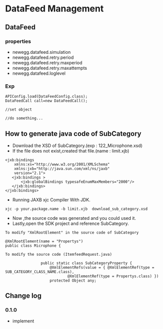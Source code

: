 # DataFeed Management
## DataFeed
### properties
- newegg.datafeed.simulation
- newegg.datafeed.retry.period
- newegg.datafeed.retry.maxperiod
- newegg.datafeed.retry.maxattempts
- newegg.datafeed.loglevel

### Exp
```
APIConfig.load(DataFeedConfig.class);
DataFeedCall call=new DataFeedCall();

//set object

//do something...
```

## How to generate java code of SubCategory
- Download the XSD of SubCategory.(exp : 122_Microphone.xsd)
- If the file does not exist,created that file.(name : limit.xjb)

```
<jxb:bindings 
    xmlns:xs="http://www.w3.org/2001/XMLSchema"
    xmlns:jxb="http://java.sun.com/xml/ns/jaxb"
    version="2.1">
   <jxb:bindings >
       <jxb:globalBindings typesafeEnumMaxMembers="2000"/>
   </jxb:bindings>
</jxb:bindings>
```
 
- Running JAXB xjc Compiler With JDK.

```
xjc -p your.package.name -b limit.xjb  download_sub_category.xsd

```

- Now ,the source code was generated and you could used it.
- Lastly,open the SDK project and reference SubCategory.

```
To modify "XmlRootElement" in the source code of SubCategory 

@XmlRootElement(name = "Propertys")
public class Microphone {

To modify the source code (ItemfeedRequest.java)

				public static class SubCategoryProperty {
					@XmlElementRefs(value = { @XmlElementRef(type = SUB_CATEGORY_CLASS_NAME.class),
							@XmlElementRef(type = Propertys.class) })
					protected Object any;
```

## Change log
### 0.1.0
- implement